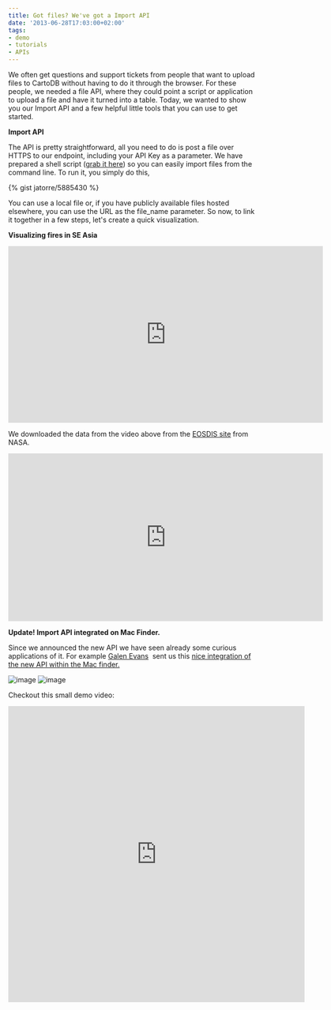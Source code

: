 ```yaml
---
title: Got files? We've got a Import API
date: '2013-06-28T17:03:00+02:00'
tags:
- demo
- tutorials
- APIs
---
```


We often get questions and support tickets from people that want to upload files to CartoDB without having to do it through the browser. For these people, we needed a file API, where they could point a script or application to upload a file and have it turned into a table. Today, we wanted to show you our Import API and a few helpful little tools that you can use to get started.

**Import API**

The API is pretty straightforward, all you need to do is post a file over HTTPS to our endpoint, including your API Key as a parameter. We have prepared a shell script (<a href="https://github.com/CartoDB/cartodb/blob/master/script/cdb_import.sh" target="_blank">grab it here</a>) so you can easily import files from the command line. To run it, you simply do this,

{% gist jatorre/5885430 %}

You can use a local file or, if you have publicly available files hosted elsewhere, you can use the URL as the file_name parameter. So now, to link it together in a few steps, let's create a quick visualization.

**Visualizing fires in SE Asia**

<iframe frameborder="0" height="358" src="http://player.vimeo.com/video/69321898" width="637"></iframe>

We downloaded the data from the video above from the <a href="http://earthdata.nasa.gov/data/near-real-time-data/firms/active-fire-data">EOSDIS site</a> from NASA.

<iframe frameborder="0" height="340px" src="http://osm2.cartodb.com/tables/southeast_asia_48h/embed_map?title=false&amp;description=true&amp;search=false&amp;shareable=false&amp;cartodb_logo=true&amp;scrollwheel=true&amp;sql=&amp;zoom=3&amp;center_lat=5.703447982149503&amp;center_lon=107.22656249999999" width="637px"></iframe>

**Update! Import API integrated on Mac Finder.**

Since we announced the new API we have seen already some curious applications of it. For example <a href="http://twitter.com/galen_evans">Galen Evans</a>  sent us this <a href="http://www.galenevans.org/cartodb/osx/api/2013/07/01/CartoDB_Import_API_OSX_Service.html#GrowlNotify">nice integration of the new API within the Mac finder.</a>

<img alt="image" src="http://www.galenevans.org/images/cartodb_osx_service.png"/>

<img alt="image" src="http://www.galenevans.org/images/grunt_cartodb_import.png"/>

Checkout this small demo video:

<iframe class="vine-embed" frameborder="0" height="600" src="https://vine.co/v/haTWDx12K2Y/embed/simple" width="600"></iframe>

<script charset="utf-8" src="//platform.vine.co/static/scripts/embed.js" type="text/javascript"></script>
